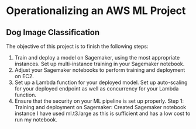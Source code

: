 # Operationalizing an AWS ML Project
## Dog Image Classification
The objective of this project is to finish the following steps:
1. Train and deploy a model on Sagemaker, using the most appropriate instances. Set up multi-instance training in your Sagemaker notebook.
2. Adjust your Sagemaker notebooks to perform training and deployment on EC2.
3. Set up a Lambda function for your deployed model. Set up auto-scaling for your deployed endpoint as well as concurrency for your Lambda function.
4. Ensure that the security on your ML pipeline is set up properly.
Step 1: Training and deployment on Sagemaker:
Created Sagemaker notebook instance I have used ml.t3.large as this is sufficient and has a low cost to run my notebook.
